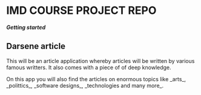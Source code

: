 # IMD COURSE PROJECT REPO

***Getting started***

## Darsene article 

<p>This will be an article application whereby articles will be written by various famous writters. It also comes with a piece of of deep knowledge.</p>


<p> On this app you will also find the articles on enormous topics like _arts_, _polittics_, _software designs_, _technologies and many more_.</p>

